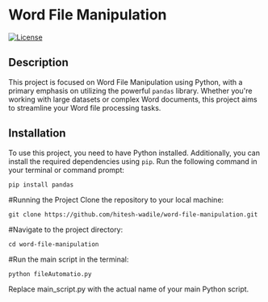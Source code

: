 # Word File Manipulation

[![License](https://img.shields.io/badge/license-MIT-blue.svg)](LICENSE)

## Description

This project is focused on Word File Manipulation using Python, with a primary emphasis on utilizing the powerful `pandas` library. Whether you're working with large datasets or complex Word documents, this project aims to streamline your Word file processing tasks.

## Installation

To use this project, you need to have Python installed. Additionally, you can install the required dependencies using `pip`. Run the following command in your terminal or command prompt:

```
pip install pandas
```

#Running the Project
Clone the repository to your local machine:

```
git clone https://github.com/hitesh-wadile/word-file-manipulation.git
```

#Navigate to the project directory:
```
cd word-file-manipulation
```
#Run the main script in the terminal:
```
python fileAutomatio.py
```
Replace main_script.py with the actual name of your main Python script.
